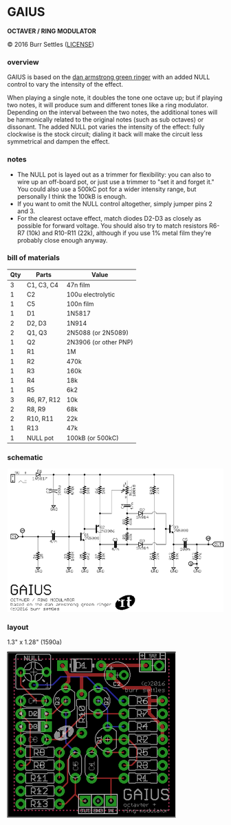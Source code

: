# GAIUS

**OCTAVER / RING MODULATOR**

© 2016 Burr Settles ([LICENSE](../../LICENSE.md))


### overview

GAIUS is based on the [dan armstrong green ringer](http://www.effectsdatabase.com/model/danarmstrong/greenringer) with an added NULL control to vary the intensity of the effect.

When playing a single note, it doubles the tone one octave up; but if playing two notes, it will produce sum and different tones like a ring modulator. Depending on the interval between the two notes, the additional tones will be harmonically related to the original notes (such as sub octaves) or dissonant. The added NULL pot varies the intensity of the effect: fully clockwise is the stock circuit; dialing it back will make the circuit less symmetrical and dampen the effect.


### notes

* The NULL pot is layed out as a trimmer for flexibility: you can also to wire up an off-board pot, or just use a trimmer to "set it and forget it." You could also use a 500kC pot for a wider intensity range, but personally I think the 100kB is enough.
* If you want to omit the NULL control altogether, simply jumper pins 2 and 3.
* For the clearest octave effect, match diodes D2-D3 as closely as possible for forward voltage. You should also try to match resistors R6-R7 (10k) and R10-R11 (22k), although if you use 1% metal film they're probably close enough anyway.


### bill of materials

Qty | Parts | Value
--- | ----- | -----
3 | C1, C3, C4 | 47n film
1 | C2 | 100u electrolytic
1 | C5 | 100n film
1 | D1 | 1N5817
2 | D2, D3 | 1N914
2 | Q1, Q3 | 2N5088 (or 2N5089)
1 | Q2 | 2N3906 (or other PNP)
1 | R1 | 1M
1 | R2 | 470k
1 | R3 | 160k
1 | R4 | 18k
1 | R5 | 6k2
3 | R6, R7, R12 | 10k
2 | R8, R9 | 68k
2 | R10, R11 | 22k
1 | R13 | 47k
1 | NULL pot | 100kB (or 500kC)


### schematic

![schematic](schematic.png "GAIUS")

### layout

1.3" x 1.28" (1590a)

![layout](layout.png "GAIUS")
